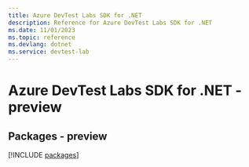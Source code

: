 ```yaml
---
title: Azure DevTest Labs SDK for .NET
description: Reference for Azure DevTest Labs SDK for .NET
ms.date: 11/01/2023
ms.topic: reference
ms.devlang: dotnet
ms.service: devtest-lab
---
```

# Azure DevTest Labs SDK for .NET - preview
## Packages - preview
[!INCLUDE [packages](devtest-labs-index.md)]